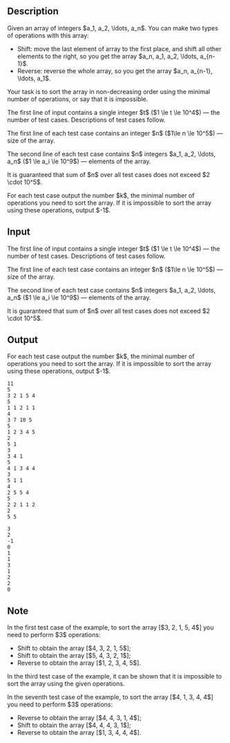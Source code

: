 ## Description

<div><p>Given an array of integers $a_1, a_2, \ldots, a_n$. You can make two types of operations with this array: </p><ul> <li> Shift: move the last element of array to the first place, and shift all other elements to the right, so you get the array $a_n, a_1, a_2, \ldots, a_{n-1}$. </li><li> Reverse: reverse the whole array, so you get the array $a_n, a_{n-1}, \ldots, a_1$. </li></ul><p>Your task is to sort the array in non-decreasing order using the minimal number of operations, or say that it is impossible.</p></div><div class="input-specification"><p>The first line of input contains a single integer $t$ ($1 \le t \le 10^4$)&nbsp;— the number of test cases. Descriptions of test cases follow.</p><p>The first line of each test case contains an integer $n$ ($1\le n \le 10^5$)&nbsp;— size of the array. </p><p>The second line of each test case contains $n$ integers $a_1, a_2, \ldots, a_n$ ($1 \le a_i \le 10^9$)&nbsp;— elements of the array.</p><p>It is guaranteed that sum of $n$ over all test cases does not exceed $2 \cdot 10^5$.</p></div><div class="output-specification"><p>For each test case output the number $k$, the minimal number of operations you need to sort the array. If it is impossible to sort the array using these operations, output $-1$.</p></div>

## Input

<p>The first line of input contains a single integer $t$ ($1 \le t \le 10^4$)&nbsp;— the number of test cases. Descriptions of test cases follow.</p><p>The first line of each test case contains an integer $n$ ($1\le n \le 10^5$)&nbsp;— size of the array. </p><p>The second line of each test case contains $n$ integers $a_1, a_2, \ldots, a_n$ ($1 \le a_i \le 10^9$)&nbsp;— elements of the array.</p><p>It is guaranteed that sum of $n$ over all test cases does not exceed $2 \cdot 10^5$.</p>

## Output

<p>For each test case output the number $k$, the minimal number of operations you need to sort the array. If it is impossible to sort the array using these operations, output $-1$.</p>





```input1|2,3,6,7,10,11,14,15,18,19,22,23
11
5
3 2 1 5 4
5
1 1 2 1 1
4
3 7 10 5
5
1 2 3 4 5
2
5 1
3
3 4 1
5
4 1 3 4 4
3
5 1 1
4
2 5 5 4
5
2 2 1 1 2
2
5 5
```




```output1
3
2
-1
0
1
1
3
1
2
2
0
```



## Note

<p>In the first test case of the example, to sort the array [$3, 2, 1, 5, 4$] you need to perform $3$ operations:</p><ul> <li> Shift to obtain the array [$4, 3, 2, 1, 5$]; </li><li> Shift to obtain the array [$5, 4, 3, 2, 1$]; </li><li> Reverse to obtain the array [$1, 2, 3, 4, 5$]. </li></ul><p>In the third test case of the example, it can be shown that it is impossible to sort the array using the given operations.</p><p>In the seventh test case of the example, to sort the array [$4, 1, 3, 4, 4$] you need to perform $3$ operations:</p><ul> <li> Reverse to obtain the array [$4, 4, 3, 1, 4$]; </li><li> Shift to obtain the array [$4, 4, 4, 3, 1$]; </li><li> Reverse to obtain the array [$1, 3, 4, 4, 4$]. </li></ul>
